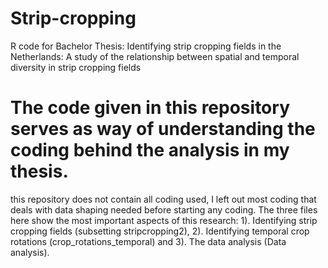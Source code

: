 # Strip-cropping
R code for Bachelor Thesis: Identifying strip cropping fields in the Netherlands: A study of the relationship between spatial and temporal diversity in strip cropping fields

# The code given in this repository serves as way of understanding the coding behind the analysis in my thesis.
this repository does not contain all coding used, I left out most coding that deals with data shaping needed before starting any coding.
The three files here show the most important aspects of this research: 1). Identifying strip cropping fields (subsetting stripcropping2), 2). Identifying temporal crop rotations (crop_rotations_temporal) and 3). The data analysis (Data analysis).
